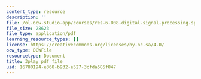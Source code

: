 ```yaml
---
content_type: resource
description: ''
file: /ol-ocw-studio-app/courses/res-6-008-digital-signal-processing-spring-2011/16780194e368b932e5273cfda585f847_rkvEM5Y3N60.pdf
file_size: 28623
file_type: application/pdf
learning_resource_types: []
license: https://creativecommons.org/licenses/by-nc-sa/4.0/
ocw_type: OCWFile
resourcetype: Document
title: 3play pdf file
uid: 16780194-e368-b932-e527-3cfda585f847
---
```

